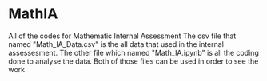 # MathIA
All of the codes for Mathematic Internal Assessment
The csv file that named "Math_IA_Data.csv" is the all data that used in the internal assessesment.
The other file which named "Math_IA.ipynb" is all the coding done to analyse the data.
Both of those files can be used in order to see the work
